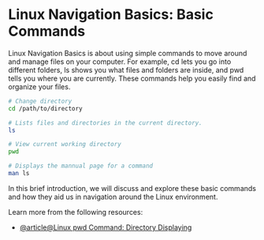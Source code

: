 # Linux Navigation Basics: Basic Commands

Linux Navigation Basics is about using simple commands to move around and manage files on your computer. For example, cd lets you go into different folders, ls shows you what files and folders are inside, and pwd tells you where you are currently. These commands help you easily find and organize your files.

```bash
# Change directory
cd /path/to/directory  

# Lists files and directories in the current directory.
ls  

# View current working directory
pwd  

# Displays the mannual page for a command
man ls
```

In this brief introduction, we will discuss and explore these basic commands and how they aid us in navigation around the Linux environment.

Learn more from the following resources:

- [@article@Linux pwd Command: Directory Displaying](https://labex.io/tutorials/linux-file-and-directory-operations-17997)
